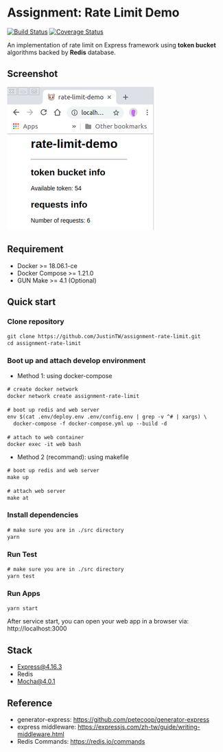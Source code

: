 # Assignment: Rate Limit Demo

[![Build Status](https://travis-ci.org/JustinTW/assignment-rate-limit.svg?branch=master)](https://travis-ci.org/JustinTW/assignment-rate-limit)
[![Coverage Status](https://coveralls.io/repos/JustinTW/assignment-rate-limit/badge.svg?branch=master)](https://coveralls.io/r/JustinTW/assignment-rate-limit?branch=master)

An implementation of rate limit on Express framework using **token bucket** algorithms backed by **Redis** database.

## Screenshot

![Screenshot](/docs/screenshot.png?raw=true 'Rate Limit Demo Screenshot')

## Requirement

- Docker >= 18.06.1-ce
- Docker Compose >= 1.21.0
- GUN Make >= 4.1 (Optional)

## Quick start

### Clone repository

```
git clone https://github.com/JustinTW/assignment-rate-limit.git
cd assignment-rate-limit
```

### Boot up and attach develop environment

- Method 1: using docker-compose

```
# create docker network
docker network create assignment-rate-limit

# boot up redis and web server
env $(cat .env/deploy.env .env/config.env | grep -v ^# | xargs) \
  docker-compose -f docker-compose.yml up --build -d

# attach to web container
docker exec -it web bash
```

- Method 2 (recommand): using makefile

```
# boot up redis and web server
make up

# attach web server
make at
```

### Install dependencies

```
# make sure you are in ./src directory
yarn
```

### Run Test

```
# make sure you are in ./src directory
yarn test
```

### Run Apps

```
yarn start
```

After service start, you can open your web app in a browser via: http://localhost:3000

## Stack

- Express@4.16.3
- Redis
- Mocha@4.0.1

## Reference

- generator-express: https://github.com/petecoop/generator-express
- express middleware: https://expressjs.com/zh-tw/guide/writing-middleware.html
- Redis Commands: https://redis.io/commands
